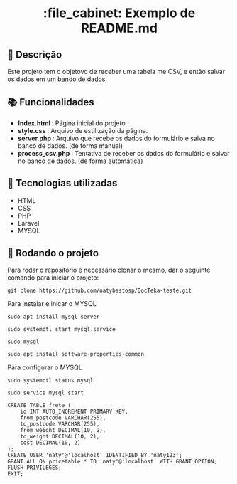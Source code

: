 <h1 align="center">:file_cabinet: Exemplo de README.md</h1>

## :memo: Descrição

Este projeto tem o objetovo de receber uma tabela me CSV, e então salvar os dados em um bando de dados.

## :books: Funcionalidades

-   <b>Index.html </b>: Página inicial do projeto.
-   <b>style.css </b>: Arquivo de estilização da página.
-   <b>server.php </b>: Arquivo que recebe os dados do formulário e salva no banco de dados. (de forma manual)
-   <b>process_csv.php </b>: Tentativa de receber os dados do formulário e salvar no banco de dados. (de forma automática)

## :wrench: Tecnologias utilizadas

-   HTML
-   CSS
-   PHP
-   Laravel
-   MYSQL

## :rocket: Rodando o projeto

Para rodar o repositório é necessário clonar o mesmo, dar o seguinte comando para iniciar o projeto:

```
git clone https://github.com/natybastosp/DocTeka-teste.git
```

Para instalar e inicar o MYSQL

```
sudo apt install mysql-server
```

```
sudo systemctl start mysql.service
```

```
sudo mysql
```

```
sudo apt install software-properties-common
```

Para configurar o MYSQL

```
sudo systemctl status mysql
```

```
sudo service mysql start
```

```
CREATE TABLE frete (
    id INT AUTO_INCREMENT PRIMARY KEY,
    from_postcode VARCHAR(255),
    to_postcode VARCHAR(255),
    from_weight DECIMAL(10, 2),
    to_weight DECIMAL(10, 2),
    cost DECIMAL(10, 2)
);
CREATE USER 'naty'@'localhost' IDENTIFIED BY 'naty123';
GRANT ALL ON pricetable.* TO 'naty'@'localhost' WITH GRANT OPTION;
FLUSH PRIVILEGES;
EXIT;
```
